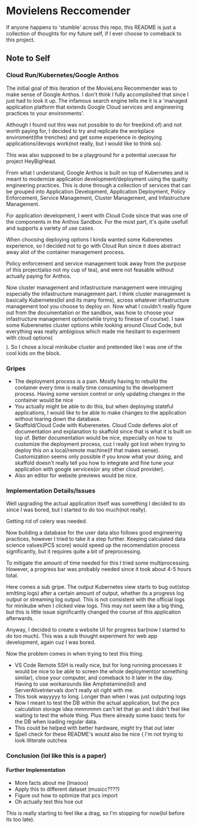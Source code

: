 # Movielens Reccomender
If anyone happens to 'stumble' across this repo, this README is just a collection of thoughts for my future self, if I ever choose to comeback to this project. 
## Note to Self

### Cloud Run/Kubernetes/Google Anthos
The initial goal of this iteration of the MovieLens Recommender was to make sense of Google Anthos. I don't think I fully accomplished that since I just had to look it up. The infamous search engine tells me it is a 'managed application platform that extends Google Cloud services and engineering practices to your environments'. 

Although I found out this was not possible to do for free(kind of) and not worth paying for, I decided to try and replicate the workplace enviroment(the trenches) and get some experience in deploying applications/devops work(not really, but I would like to think so).

This was also supposed to be a playground for a potential usecase for project HeyBigHead. 

From what I understand, Google Anthos is built on top of Kubernetes and is meant to modernize application development/deployment using the quality engineering practices. This is done through a collection of services that can be grouped into Application Development, Application Deployment, Policy Enforcement, Service Management, Cluster Management, and Infastructure Management. 

For application development, I went with Cloud Code since that was one of the components in the Anthos Sandbox. For the most part, it's quite usefull and supports a variety of use cases.

When choosing deploying options I kinda wanted some Kuberenetes experience, so I decided not to go with Cloud Run since it does abstract away alot of the container management process. 

Policy enforcement and service management took away from the purpose of this project(also not my cup of tea), and were not feasable without actually paying for Anthos.

Now cluster management and infastructure management were intruiging especially the infastructure management part. I think cluster management is basically Kubernetes(lol and its many forms), across whatever infastructure management tool you choose to deploy on. Now what I couldn't really figure out from the documentation or the sandbox, was how to choose your infastructure management option(while trying to finesse of course). I saw some Kuberenetes cluster options while looking around Cloud Code, but everything was really ambigious which made me hesitant to experiment with cloud options($$$$). So I chose a local minikube cluster and pretended like I was one of the cool kids on the block.


### Gripes
- The deployment process is a pain. Mostly having to rebuild the container every time is really time consuming to the development process. Having some version control or only updating changes in the container would be nice
- You actually might be able to do this, but when deploying stateful applications, I would like to be able to make changes to the application without tearing down the database.
- Skaffold/Cloud Code with Kuberenetes. Cloud Code deferes alot of documentation and explanation to skaffold since that is what it is built on top of. Better documentation would be nice, especially on how to customize the deployment process, cuz I really got lost when trying to deploy this on a local/remote machine(if that makes sense). Customization seems only possible if you know what your doing, and skaffold doesn't really tell you how to integrate and fine tune your application with google services(or any other cloud provider).
- Also an editor for website previews would be nice.

### Implementation Details/Issues

Well upgrading the actual application itself was something I decided to do since I was bored, but I started to do too much(not really). 

Getting rid of celery was needed.

Now building a database for the user data also follows good engineering practices, however I tried to take it a step further. Keeping calculated data science values(PCS score) would speed up the recomendation process significantly, but it requires quite a bit of preprocessing.

To mitigate the amount of time needed for this I tried some multiprocessing. However, a progress bar was probably needed since it took about 4-5 hours total.

Here comes a sub gripe. The output Kubernetes view starts to bug out(stop emitting logs) after a certain amount of output, whether its a progress log output or streaming log output. This is not consistent with the official logs for minikube when I clicked view logs. This may not seem like a big thing, but this is little issue significantly changed the course of this application afterwards.

Anyway, I decided to create a website UI for progress bar(now I started to do too much). This was a sub thought experiment for web app development, again cuz I was bored.

Now the problem comes in when trying to test this thing.

- VS Code Remote SSH is really nice, but for long running processes it would be nice to be able to screen the whole deployment(or something similar), close your computer, and comeback to it later in the day. Having to use workarounds like Amphetamine(lol) and ServerAliveIntervals don't really sit right with me.
- This took wayyyyy to long. Longer than when I was just outputing logs
- Now I meant to test the DB within the actual application, but the pcs calculation storage idea mmmmmm can't let that go and I didn't feel like waiting to test the whole thing. Plus there already some basic tests for the DB when loading regular data.
- This could be helped with better hardware, might try that out later
- Spell check for these README's would also be nice ( I'm not trying to look illiterate outchea



### Conclusion (lol like this is a paper)

#### Further Implementation
- More facts about me (lmaooo)
- Apply this to different dataset (musicc????)
- Figure out how to optimize that pcs import
- Oh actually test this hoe out

This is really starting to feel like a drag, so I'm stopping for now(lol before its too late). 

